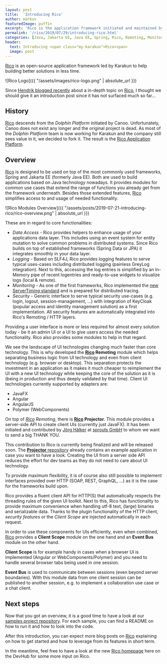 ```yaml
---
layout: post
title:  'Introducing Rico'
author: markus
featuredImage: puffin
excerpt: 'Rico is the application framework initiated and maintained by Karakun to help building better enterprise solutions in less time. This article gives an introduction and points out the key functionalities your projects can easily benefit from.'
permalink: '/rico/2019/07/29/introducing-rico.html'
categories: [Java, Jakarta EE, Java EE, Spring, Rico, Remoting, Monitoring, Security, Angular, WebComponents, JavaFX, Projector]
header:
  text: Introducing <span class="my-karakun">Rico<span>
  image: post
---
```


[Rico](/rico) is an open-source application framework led by <span class="my-karakun">Karakun</span> to help building better solutions in less time.

![Rico Logo]({{ "/assets/images/rico-logo.png" | absolute_url }})

Since [Hendrik blogged recently](/java/rico/2019/01/15/rico-server-timing.html) about a in-depth topic on [Rico](/rico), I thought we should give it an introduction post since it has not surfaced much so far...

## History

[Rico](/rico) descends from the _Dolphin Platform_ initiated by Canoo. 
Unfortunately, Canoo does not exist any longer and the original project is dead. As most of the _Dolphin Platform_ team is now working for Karakun and the company still sees value in it, we decided to fork it.
The result is the [Rico Application Platform](/rico).

## Overview

[Rico](/rico) is designed to be used on top of the most commonly used frameworks, Spring and Jakarta EE (formerly Java EE). Both are used to build applications based on Java technology nowadays.
It provides modules for common use cases that extend the range of functions you already get from the framework underneath. Besides those extended features, [Rico](/rico) simplifies access to and usage of needed functionality. 

![Rico Modules Overview]({{ "/assets/posts/2019-07-21-introducing-rico/rico-overview.png" | absolute_url }})
 
These are in regard to core functionalities:

* _Data Access_ - Rico provides helpers to enhance usage of your applications data layer. This includes using an event system for entity mutation to solve common problems in distributed systems. Since Rico builds on top of established frameworks (Spring Data or JPA) it integrates smoothly in your data layer.
* _Logging_ - Based on SLF4J, Rico provides logging features to serve typical uses-cases including distributed logging (painless GreyLog integration). Next to this, accessing the log entries is simplified by an In-Memory pipe of recent logentries and ready-to-use widgets to visualize logs (local & remote).
* _Monitoring_ - As one of the first frameworks, Rico implemented the [new ServerTiming standard](/java/rico/2019/01/15/rico-server-timing.html) and is prepared for distributed tracing.
* _Security_ - Generic interface to serve typical security use-cases (e.g. login, logout, session-management, ...) with integration of KeyCloak (popular access and identity management solution) as a first implementation. All security features are automatically integrated into Rico's Remoting / HTTP layers.

Providing a user interface is more or less required for almost every solution today - be it an admin UI or a UI to give users access the needed functionality. Rico also provides some modules to help in that regard.

We see the landscape of UI technologies changing much faster than core technology. This is why developed the __[Rico](/rico) Remoting__ module which helps separating business logic from UI technology and even from client technology (e.g. browser or desktop).
This separation protects the investment in an application as it makes it much cheaper to reimplement the UI with a new UI technology while keeping the core of the solution as it is (being in production and thus deeply validated by that time).
Client UI technologies currently supported by adapters are:

* JavaFX
* Angular
* AngularJS
* Polymer (WebComponents)

On top of _[Rico](/rico) Remoting_, there is __[Rico](/rico) Projector__. This module provides a server-side API to create client UIs (currently just JavaFX). 
It has been initiated and contributed by [Jörg Hälker](https://twitter.com/johado78) at [sprouts GmbH](https://www.sprouts.aero/) to whom we want to send a big THANK YOU.

This contribution to Rico is currently being finalized and will be released soon. The [__Projector__ repository](https://github.com/rico-projects/rico-projector) already contains an example application in case you want to have a look.
Creating the UI from a server side API reduces the effort for dev teams as they do not need to care about UI technology.

To provide maximum flexibility, it is of course also still possible to implement interfaces provided over HTTP (SOAP, REST, GraphQL, ...) as it is the case for the frameworks build upon.
  
Rico provides a fluent client API for HTTP(S) that automatically respects the threading rules of the given UI toolkit. 
Next to this, Rico has functionality to provide maximum convenience when handling utf-8 text, (large) binaries and serializable data.
Thanks to the plugin functionality of the HTTP client, _security features_ or the _Client Scope_ are injected automatically in each request.

In order to use these components for UIs efficiently, even when combined, [Rico](/rico) provides a __Client Scope__ module on the one hand and an __Event Bus__ module on the other hand.

__Client Scope__ is for example handy in cases when a browser UI is implemented (Angular or WebComponents/Polymer) and you need to handle several browser tabs being used in one session.

__Event Bus__ is used to communicate between sessions (even beyond server boundaries). With this module data from one client session can be published to another session, e.g. to implement a collaboration use case or a chat client.



## Next steps

Now that you got an overview, it is a good time to have a look at our [samples project repository](https://github.com/rico-projects/rico-samples). 
For each sample, you can find a README on how to run it and how to look into the code.

After this introduction, you can expect more blog posts on [Rico](/rico) explaining on how to get started and how to leverage from its features in short term. 

In the meantime, feel free to have a look at the new [Rico homepage](/rico) here on the DevHub for some more input on Rico.